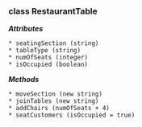 ### class RestaurantTable

***Attributes***

    * seatingSection (string)
    * tableType (string)
    * numOfSeats (integer)
    * isOccupied (boolean)

***Methods***

    * moveSection (new string)
    * joinTables (new string)
    * addChairs (numOfSeats + 4)
    * seatCustomers (isOccupied = true)
